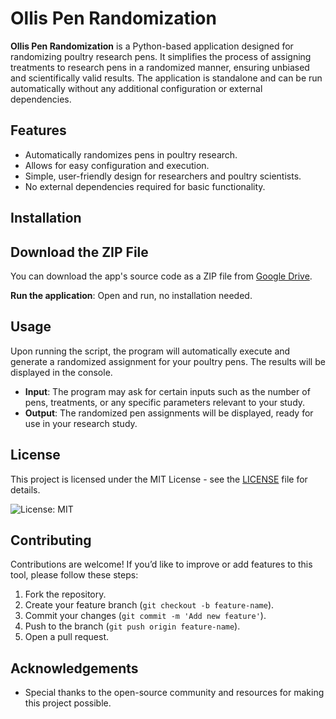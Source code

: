 # Ollis Pen Randomization

**Ollis Pen Randomization** is a Python-based application designed for randomizing poultry research pens. It simplifies the process of assigning treatments to research pens in a randomized manner, ensuring unbiased and scientifically valid results. The application is standalone and can be run automatically without any additional configuration or external dependencies.

## Features
- Automatically randomizes pens in poultry research.
- Allows for easy configuration and execution.
- Simple, user-friendly design for researchers and poultry scientists.
- No external dependencies required for basic functionality.

## Installation
## Download the ZIP File
You can download the app's source code as a ZIP file from [Google Drive](https://drive.google.com/file/d/1GzfGj2g4D5uLPal0uPPPM7ZaqKDq_QY1/view?usp=sharing).

 **Run the application**:
Open and run, no installation needed.

## Usage

Upon running the script, the program will automatically execute and generate a randomized assignment for your poultry pens. The results will be displayed in the console.

- **Input**: The program may ask for certain inputs such as the number of pens, treatments, or any specific parameters relevant to your study.
- **Output**: The randomized pen assignments will be displayed, ready for use in your research study.

## License

This project is licensed under the MIT License - see the [LICENSE](LICENSE) file for details.

![License: MIT](https://img.shields.io/badge/License-MIT-yellow.svg)

## Contributing

Contributions are welcome! If you’d like to improve or add features to this tool, please follow these steps:

1. Fork the repository.
2. Create your feature branch (`git checkout -b feature-name`).
3. Commit your changes (`git commit -m 'Add new feature'`).
4. Push to the branch (`git push origin feature-name`).
5. Open a pull request.

## Acknowledgements
- Special thanks to the open-source community and resources for making this project possible.
